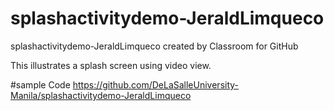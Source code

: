 # splashactivitydemo-JeraldLimqueco
splashactivitydemo-JeraldLimqueco created by Classroom for GitHub


This illustrates a splash screen using video view.

#sample Code
https://github.com/DeLaSalleUniversity-Manila/splashactivitydemo-JeraldLimqueco

